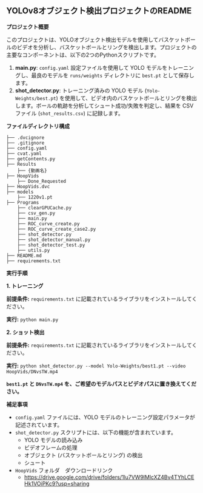 ## YOLOv8オブジェクト検出プロジェクトのREADME

**プロジェクト概要**

このプロジェクトは、YOLOオブジェクト検出モデルを使用してバスケットボールのビデオを分析し、バスケットボールとリングを検出します。プロジェクトの主要なコンポーネントは、以下の2つのPythonスクリプトです。

1. **main.py**: `config.yaml` 設定ファイルを使用して YOLO モデルをトレーニングし、最良のモデルを `runs/weights` ディレクトリに `best.pt` として保存します。
2. **shot_detector.py**: トレーニング済みの YOLO モデル (`Yolo-Weights/best.pt`) を使用して、ビデオ内のバスケットボールとリングを検出します。ボールの軌跡を分析してシュート成功/失敗を判定し、結果を CSV ファイル (`shot_results.csv`) に記録します。

**ファイルディレクトリ構成**

```
├── .dvcignore
├── .gitignore
├── config.yaml
├── cvat.yaml
├── getContents.py
├── Results
    ├── {動画名}
├── HoopVids
    ├── Done_Requested
├── HoopVids.dvc
├── models
    ├── 1220v1.pt
├── Programs
    ├── clearGPUCache.py
    ├── csv_gen.py
    ├── main.py
    ├── ROC_curve_create.py
    ├── ROC_curve_create_case2.py
    ├── shot_detector.py
    ├── shot_detector_manual.py
    ├── shot_detector_test.py
    ├── utils.py
├── README.md
├── requirements.txt
```

**実行手順**

**1. トレーニング**

**前提条件:** `requirements.txt` に記載されているライブラリをインストールしてください。

**実行:** `python main.py`

**2. ショット検出**

**前提条件:** `requirements.txt` に記載されているライブラリをインストールしてください。

**実行:** `python shot_detector.py --model Yolo-Weights/best1.pt --video HoopVids/DNvsTW.mp4`

**`best1.pt` と `DNvsTW.mp4` を、ご希望のモデルパスとビデオパスに置き換えてください。**

**補足事項**

- `config.yaml` ファイルには、YOLO モデルのトレーニング設定パラメータが記述されています。
- `shot_detector.py` スクリプトには、以下の機能が含まれています。
    - YOLO モデルの読み込み
    - ビデオフレームの処理
    - オブジェクト (バスケットボールとリング) の検出
    - シュート
- `HoopVids` フォルダ　ダウンロードリンク
    - https://drive.google.com/drive/folders/1lu7VW9lMlcXZ4Bv4TYhLCEHk1VOiPKc9?usp=sharing